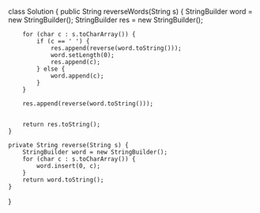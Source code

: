 class Solution {
    public String reverseWords(String s) {
        StringBuilder word = new StringBuilder();
        StringBuilder res = new StringBuilder();
        
        for (char c : s.toCharArray()) {
            if (c == ' ') {
                res.append(reverse(word.toString()));
                word.setLength(0);
                res.append(c);
            } else {
                word.append(c);
            }
        }
        
        res.append(reverse(word.toString()));

        
        return res.toString();
    }
    
    private String reverse(String s) {
        StringBuilder word = new StringBuilder();
        for (char c : s.toCharArray()) {
            word.insert(0, c);
        }
        return word.toString();
    }
}
